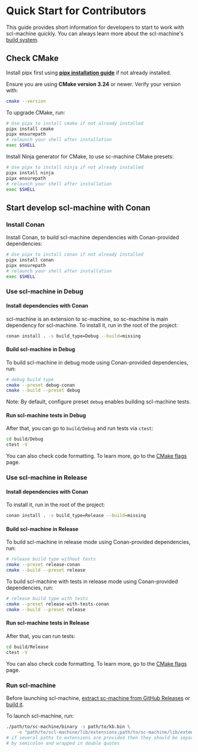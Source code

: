 # Quick Start for Contributors

This guide provides short information for developers to start to work with scl-machine quickly. You can always learn more about the scl-machine's [build system](build_system.md).

## Check CMake

Install pipx first using [**pipx installation guide**](https://pipx.pypa.io/stable/installation/) if not already installed.

Ensure you are using **CMake version 3.24** or newer. Verify your version with:

```sh
cmake --version
```

To upgrade CMake, run:
  
```sh
# Use pipx to install cmake if not already installed
pipx install cmake
pipx ensurepath
# relaunch your shell after installation
exec $SHELL
```

Install Ninja generator for CMake, to use sc-machine CMake presets:

```sh
# Use pipx to install ninja if not already installed
pipx install ninja
pipx ensurepath
# relaunch your shell after installation
exec $SHELL
```

## Start develop scl-machine with Conan

### Install Conan

Install Conan, to build scl-machine dependencies with Conan-provided dependencies:

```sh
# Use pipx to install conan if not already installed
pipx install conan
pipx ensurepath
# relaunch your shell after installation
exec $SHELL
```

### Use scl-machine in Debug

#### Install dependencies with Conan

scl-machine is an extension to sc-machine, so sc-machine is main dependency for scl-machine. To install it, run in the root of the project:

```sh
conan install . -s build_type=Debug --build=missing
```

#### Build scl-machine in Debug

To build scl-machine in debug mode using Conan-provided dependencies, run:

```sh
# debug build type
cmake --preset debug-conan
cmake --build --preset debug
```

Note: By default, configure preset `debug` enables building scl-machine tests.

#### Run scl-machine tests in Debug

After that, you can go to `build/Debug` and run tests via `ctest`:

```sh
cd build/Debug
ctest -V
```

You can also check code formatting. To learn more, go to the [CMake flags](cmake_flags.md) page.

### Use scl-machine in Release

#### Install dependencies with Conan

To install it, run in the root of the project:

```sh
conan install . -s build_type=Release --build=missing
```

#### Build scl-machine in Release

To build scl-machine in release mode using Conan-provided dependencies, run:

```sh
# release build type without tests
cmake --preset release-conan
cmake --build --preset release
```

To build scl-machine with tests in release mode using Conan-provided dependencies, run:

```sh
# release build type with tests
cmake --preset release-with-tests-conan
cmake --build --preset release
```

#### Run scl-machine tests in Release

After that, you can run tests:

```sh
cd build/Release
ctest -V
```

You can also check code formatting. To learn more, go to the [CMake flags](cmake_flags.md) page.

### Run scl-machine

Before launching scl-machine, [extract sc-machine from GitHub Releases](https://ostis-ai.github.io/sc-machine/quick_start/#github-releases) or [build it](https://ostis-ai.github.io/sc-machine/build/quick_start/).

To launch scl-machine, run:

```sh
./path/to/sc-machine/binary -s path/to/kb.bin \
    -e "path/to/scl-machine/lib/extensions;path/to/sc-machine/lib/extensions"
# if several paths to extensions are provided then they should be separated 
# by semicolon and wrapped in double quotes
```
